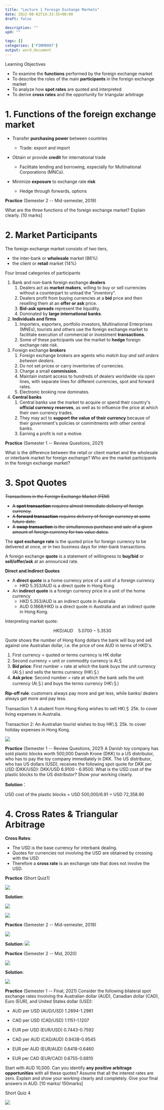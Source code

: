 ```yaml
---
title: "Lecture 1 Foreign Exchange Markets"
date: 2022-08-02T14:33:35+08:00
draft: false

description: ""
upd: ""

tags: []
categories: ['FINM8007']
output: word_document
---
```


Learning Objectives

- To examine the **functions** performed by the foreign exchange market
- To describe the roles of the main **participants** in the foreign exchange market
- To analyze how **spot rates** are quoted and interpreted
- To derive **cross rates** and the opportunity for triangular arbitrage

<!--more-->

# 1. Functions of the foreign exchange market

- Transfer **purchasing power** between countries
  
  - Trade: export and import

- Obtain or provide **credit** for international trade
  
  - Facilitate lending and borrowing, especially for Multinational
    Corporations (MNCs).

- Minimize **exposure** to exchange rate **risk**
  
  - Hedge through forwards, options

**Practice** (Semester 2 -- Mid-semester, 2019)

What are the three functions of the foreign exchange market? Explain clearly. [10 marks]

# 2. Market Participants

The foreign exchange market consists of two tiers,

- the inter-bank or **wholesale** market (86%)
- the client or **retail** market (14%)

Four broad categories of participants

1. Bank and non-bank foreign exchange **dealers**
   1. Dealers act as **market makers**, willing to buy or sell
      currencies without a counterpart to unload the "inventory".
   2. Dealers profit from buying currencies at a **bid** price and
      then reselling them at an **offer or ask** price.
   3. **Bid-ask spreads** represent the liquidity.
   4. Dominated by **large international banks**.
2. **Individuals and firms**
   1. Importers, exporters, portfolio investors, Multinational
      Enterprises (MNEs), tourists and others use the foreign exchange
      market to facilitate execution of commercial or investment
      **transactions**.
   2. Some of these participants use the market to **hedge** foreign
      exchange rate risk.
3. Foreign exchange **brokers**
   1. Foreign exchange brokers are agents who *match buy and sell
      orders between dealers*.
   2. Do not set prices or carry inventories of currencies.
   3. Charge a small **commission**.
   4. Maintain instant access to hundreds of dealers worldwide via
      open lines, with separate lines for different currencies, spot
      and forward rates.
   5. Electronic broking now dominates.
4. **Central banks**
   1. Central banks use the market to acquire or spend their country's
      **official currency reserves**, as well as to influence the
      price at which their own currency trades.
   2. They may act to **support the value of their currency** because
      of their government's policies or commitments with other central
      banks.
   3. Earning a profit is not a motive.

**Practice** (Semester 1 -- Review Questions, 2021)

What is the difference between the retail or client market and the wholesale or interbank market for foreign exchange? Who are the market participants in the foreign exchange market?

# 3. Spot Quotes

~~Transactions in the Foreign Exchange Market (FEM)~~

- ~~A **spot transaction** requires almost immediate delivery of foreign currency.~~
- ~~A **forward transaction** requires delivery of foreign currency at some future date.~~
- ~~A **swap transaction** is the simultaneous purchase and sale of a given amount of foreign currency for two value dates.~~

The **spot exchange rate** is the quoted price for foreign currency to be delivered at once, or in two business days for inter-bank transactions.

A foreign exchange **quote** is a statement of willingness to **buy/bid** or **sell/offer/ask** at an announced rate.

**Direct and Indirect Quotes**

- A **direct quote** is a home currency price of a unit of a foreign currency
  - HKD 5.353/AUD is a direct quote in Hong Kong
- An **indirect quote** is a foreign currency price in a unit of the home currency
  - HKD 5.353/AUD is an indirect quote in Australia
  - AUD 0.1868/HKD is a direct quote in Australia and an indirect quote in Hong Kong.

Interpreting market quote:

$$
HKD/AUD \quad 5.0700 - 5.3530
$$

Quote shows the number of Hong Kong dollars the bank will buy and sell against one Australian dollar, i.e. the price of one AUD in terms of HKD's.

1. First currency = quoted or terms currency is HK dollar
2. Second currency = unit or commodity currency is A\＄
3. **Bid price**: First number = rate at which the bank buys the unit currency (A\＄) and sells the terms currency (HK\＄)
4. **Ask price**: Second number = rate at which the bank sells the unit currency (A\＄) and buys the terms currency (HK\＄)

**Rip-off rule**: customers always pay more and get less, while banks/ dealers always get more and pay less.

Transaction 1: A student from Hong Kong wishes to sell HK\＄ 25k. to cover living expenses in Australia.

Transaction 2: An Australian tourist wishes to buy HK\＄ 25k. to cover holiday expenses in Hong Kong.

![](https://cdn.jsdelivr.net/gh/henrywu97/FigBed@master/2022/20220802150620.png)


**Practice** (Semester 1 -- Review Questions, 2021) A Danish toy company has sold plastic blocks worth 500,000 Danish Krone (DKK) to a US distributor, who has to pay the toy company immediately in DKK. The US distributor, who has US dollars (USD), receives the following spot quote for DKK per USD (DKK/USD): DKK/USD 6.9100 - 6.9500. What is the USD cost of the plastic blocks to the US distributor? Show your working clearly.

**Solution**：

USD cost of the plastic blocks = USD 500,000/6.91 = USD 72,358.90

# 4. Cross Rates & Triangular Arbitrage

**Cross Rates**:

- The USD is the base currency for interbank dealing.
- Quotes for currencies not involving the USD are obtained by crossing with the USD
- Therefore a **cross rate** is an exchange rate that does not involve the USD.

**Practice** (Short Quiz1)

![](https://cdn.jsdelivr.net/gh/henrywu97/FigBed@master/2022/202208030908657.png)

**Solution**:

![](https://cdn.jsdelivr.net/gh/henrywu97/FigBed@master/2022/202208031036698.png)

![](https://cdn.jsdelivr.net/gh/henrywu97/FigBed@master/2022/202208031038914.png)

**Practice** (Semester 2 -- Mid-semester, 2019)

![](https://cdn.jsdelivr.net/gh/henrywu97/FigBed@master/2022/202208031039341.png)

**Solution**:
![](https://cdn.jsdelivr.net/gh/henrywu97/FigBed@master/2022/202208031040456.png)

**Practice** (Semester 2 -- Mid, 2020)

![](https://cdn.jsdelivr.net/gh/henrywu97/FigBed@master/2022/202208031043971.png)

**Solution**:

![](https://cdn.jsdelivr.net/gh/henrywu97/FigBed@master/2022/202208031044934.png)

**Practice** (Semester 1 -- Final, 2021) Consider the following bilateral spot exchange rates involving the Australian dollar (AUD), Canadian dollar (CAD), Euro (EUR), and United States dollar (USD):

- AUD per USD (AUD/USD) 1.2894-1.2981

- CAD per USD (CAD/USD) 1.1151-1.1207

- EUR per USD (EUR/USD) 0.7443-0.7592

- CAD per AUD (CAD/AUD) 0.9438-0.9545

- EUR per AUD (EUR/AUD) 0.6418-0.6460

- EUR per CAD (EUR/CAD) 0.6755-0.6810

Start with AUD 10,000. Can you identify **any positive arbitrage opportunities** with all these quotes? Assume that all the interest rates are zero. Explain and show your working clearly and completely. Give your final answers in AUD. [10 marks/ 150marks]

Short Quiz 4

![](https://cdn.jsdelivr.net/gh/henrywu97/FigBed@master/2022/202208031045628.png)